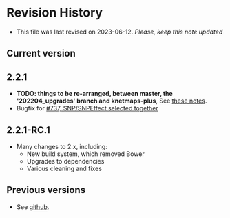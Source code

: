# Revision History

* This file was last revised on 2023-06-12. *Please, keep this note updated*

## Current version

## 2.2.1
* **TODO: things to be re-arranged, between master, the '202204_upgrades' branch and knetmaps-plus**, See [these notes](https://github.com/Rothamsted/knetmaps.js/issues/36#issuecomment-1441909066).
* Bugfix for [#737, SNP/SNPEffect selected together][10]

[10]: https://github.com/Rothamsted/knetminer/issues/737

## 2.2.1-RC.1
* Many changes to 2.x, including:
  * New build system, which removed Bower
  * Upgrades to dependencies
  * Various cleaning and fixes

## Previous versions
* See [github](https://github.com/Rothamsted/knetmaps.js/releases).
